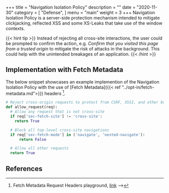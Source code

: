 +++
title = "Navigation Isolation Policy"
description = ""
date = "2020-11-30"
category = [
    "Defense",
]
menu = "main"
weight = 3
+++
Navigation Isolation Policy is a server-side protection mechanism intended to mitigate clickjacking, reflected XSS and some XS-Leaks that take use of the window contexts.

{{< hint tip >}}
Instead of rejecting all cross-site interactions, the user could be prompted to confirm the action, e.g. *Confirm that you visited this page from a trusted origin* to mitigate the risk of attacks in the background. This could help with the unintended breakages of an application.
{{< /hint >}}

## Implementation with Fetch Metadata

The below snippet showcases an example implemention of the Navigation Isolation Policy with the use of [Fetch Metadata]({{< ref "../opt-in/fetch-metadata.md">}}) headers [^secmetadata].

```py
# Reject cross-origin requests to protect from CSRF, XSSI, and other bugs
def allow_request(req):
  # Allow any request that is not cross-site
  if req['sec-fetch-site'] != 'cross-site':
    return True

  # Block all top-level cross-site navigations
  if req['sec-fetch-mode'] in ('navigate', 'nested-navigate'):
      return False

  # Allow all other requests
  return True
```
## References
[^secmetadata]: Fetch Metadata Request Headers playground, [link](https://secmetadata.appspot.com/) -->
